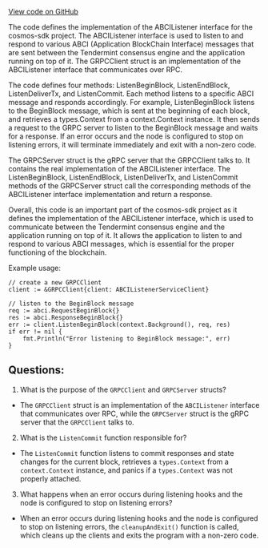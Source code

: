 [View code on GitHub](https://github.com/cosmos/cosmos-sdk.git/store/streaming/abci/grpc.go)

The code defines the implementation of the ABCIListener interface for the cosmos-sdk project. The ABCIListener interface is used to listen to and respond to various ABCI (Application BlockChain Interface) messages that are sent between the Tendermint consensus engine and the application running on top of it. The GRPCClient struct is an implementation of the ABCIListener interface that communicates over RPC. 

The code defines four methods: ListenBeginBlock, ListenEndBlock, ListenDeliverTx, and ListenCommit. Each method listens to a specific ABCI message and responds accordingly. For example, ListenBeginBlock listens to the BeginBlock message, which is sent at the beginning of each block, and retrieves a types.Context from a context.Context instance. It then sends a request to the GRPC server to listen to the BeginBlock message and waits for a response. If an error occurs and the node is configured to stop on listening errors, it will terminate immediately and exit with a non-zero code. 

The GRPCServer struct is the gRPC server that the GRPCClient talks to. It contains the real implementation of the ABCIListener interface. The ListenBeginBlock, ListenEndBlock, ListenDeliverTx, and ListenCommit methods of the GRPCServer struct call the corresponding methods of the ABCIListener interface implementation and return a response. 

Overall, this code is an important part of the cosmos-sdk project as it defines the implementation of the ABCIListener interface, which is used to communicate between the Tendermint consensus engine and the application running on top of it. It allows the application to listen to and respond to various ABCI messages, which is essential for the proper functioning of the blockchain. 

Example usage:

```
// create a new GRPCClient
client := &GRPCClient{client: ABCIListenerServiceClient}

// listen to the BeginBlock message
req := abci.RequestBeginBlock{}
res := abci.ResponseBeginBlock{}
err := client.ListenBeginBlock(context.Background(), req, res)
if err != nil {
    fmt.Println("Error listening to BeginBlock message:", err)
}
```
## Questions: 
 1. What is the purpose of the `GRPCClient` and `GRPCServer` structs?
- The `GRPCClient` struct is an implementation of the `ABCIListener` interface that communicates over RPC, while the `GRPCServer` struct is the gRPC server that the `GRPCClient` talks to.

2. What is the `ListenCommit` function responsible for?
- The `ListenCommit` function listens to commit responses and state changes for the current block, retrieves a `types.Context` from a `context.Context` instance, and panics if a `types.Context` was not properly attached.

3. What happens when an error occurs during listening hooks and the node is configured to stop on listening errors?
- When an error occurs during listening hooks and the node is configured to stop on listening errors, the `cleanupAndExit()` function is called, which cleans up the clients and exits the program with a non-zero code.